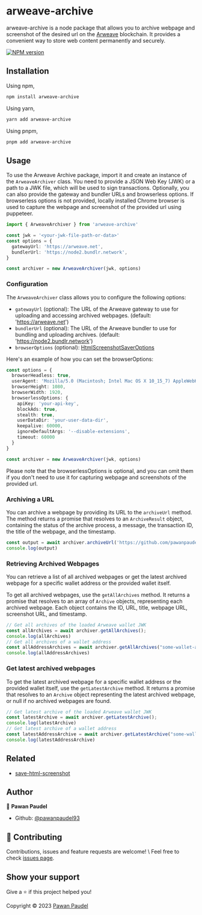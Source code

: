 # arweave-archive

arweave-archive is a node package that allows you to archive webpage and screenshot of the desired url on the [Arweave](https://arweave.org) blockchain. It provides a convenient way to store web content permanently and securely.

[![NPM version](https://img.shields.io/npm/v/arweave-archive?color=green&label=npm-package)](https://www.npmjs.com/package/arweave-archive)

## Installation

Using npm,

```sh
npm install arweave-archive
```

Using yarn,

```sh
yarn add arweave-archive
```

Using pnpm,

```sh
pnpm add arweave-archive
```

## Usage

To use the Arweave Archive package, import it and create an instance of the `ArweaveArchiver` class. You need to provide a JSON Web Key (JWK) or a path to a JWK file, which will be used to sign transactions. Optionally, you can also provide the gateway and bundler URLs and browserless options. If browserless options is not provided, locally installed Chrome browser is used to capture the webpage and screenshot of the provided url using puppeteer.

```ts
import { ArweaveArchiver } from 'arweave-archive'

const jwk = '<your-jwk-file-path-or-data>'
const options = {
  gatewayUrl: 'https://arweave.net',
  bundlerUrl: 'https://node2.bundlr.network',
}

const archiver = new ArweaveArchiver(jwk, options)
```

### Configuration

The `ArweaveArchiver` class allows you to configure the following options:

- `gatewayUrl` (optional): The URL of the Arweave gateway to use for uploading and accessing archived webpages. (default: '<https://arweave.net>')
- `bundlerUrl` (optional): The URL of the Arweave bundler to use for bundling and uploading archives. (default: '<https://node2.bundlr.network>')
- `browserOptions` (optional): [HtmlScreenshotSaverOptions](https://github.com/pawanpaudel93/save-html-screenshot/blob/fd689be68ceeb5eafc8622f6a1542843870de91d/src/types.ts#L44C1-L44C1)

Here's an example of how you can set the browserOptions:

```ts
const options = {
  browserHeadless: true,
  userAgent: 'Mozilla/5.0 (Macintosh; Intel Mac OS X 10_15_7) AppleWebKit/537.36 (KHTML, like Gecko) Chrome/114.0.0.0 Safari/537.36',
  browserHeight: 1080,
  browserWidth: 1920,
  browserlessOptions: {
    apiKey: 'your-api-key',
    blockAds: true,
    stealth: true,
    userDataDir: 'your-user-data-dir',
    keepalive: 60000,
    ignoreDefaultArgs: '--disable-extensions',
    timeout: 60000
  }
}

const archiver = new ArweaveArchiver(jwk, options)
```

Please note that the browserlessOptions is optional, and you can omit them if you don't need to use it for capturing webpage and screenshots of the provided url.

### Archiving a URL

You can archive a webpage by providing its URL to the `archiveUrl` method. The method returns a promise that resolves to an `ArchiveResult` object, containing the status of the archive process, a message, the transaction ID, the title of the webpage, and the timestamp.

```ts
const output = await archiver.archiveUrl('https://github.com/pawanpaudel93')
console.log(output)
```

### Retrieving Archived Webpages

You can retrieve a list of all archived webpages or get the latest archived webpage for a specific wallet address or the provided wallet itself.

To get all archived webpages, use the `getAllArchives` method. It returns a promise that resolves to an array of `Archive` objects, representing each archived webpage. Each object contains the ID, URL, title, webpage URL, screenshot URL, and timestamp.

```javascript
// Get all archives of the loaded Arweave wallet JWK
const allArchives = await archiver.getAllArchives();
console.log(allArchives)
// Get all archives of a wallet address
const allAddressArchives = await archiver.getAllArchives("some-wallet-address");
console.log(allAddressArchives)
```

### Get latest archived webpages

To get the latest archived webpage for a specific wallet address or the provided wallet itself, use the `getLatestArchive` method. It returns a promise that resolves to an `Archive` object representing the latest archived webpage, or null if no archived webpages are found.

```javascript
// Get latest archive of the loaded Arweave wallet JWK
const latestArchive = await archiver.getLatestArchive();
console.log(latestArchive)
// Get latest archive of a wallet address
const latestAddressArchive = await archiver.getLatestArchive("some-wallet-address");
console.log(latestAddressArchive)
```

## Related

- [save-html-screenshot](https://github.com/pawanpaudel93/save-html-screenshot)

## Author

👤 **Pawan Paudel**

- Github: [@pawanpaudel93](https://github.com/pawanpaudel93)

## 🤝 Contributing

Contributions, issues and feature requests are welcome! \ Feel free to check [issues page](https://github.com/pawanpaudel93/arweave-archive/issues).

## Show your support

Give a ⭐️ if this project helped you!

Copyright © 2023 [Pawan Paudel](https://github.com/pawanpaudel93)
